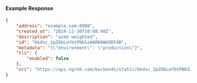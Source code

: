 <!-- Code generated for API Clients. DO NOT EDIT. -->

#### Example Response

```json
{
	"address": "example.com:8080",
	"created_at": "2024-11-30T10:08:40Z",
	"description": "acme weighted",
	"id": "bkdsc_2pZ6bLeYbtPNk5zWARN9WGODF4B",
	"metadata": "{\"environment\": \"production\"}",
	"tls": {
		"enabled": false
	},
	"uri": "https://api.ngrok.com/backends/static/bkdsc_2pZ6bLeYbtPNk5zWARN9WGODF4B"
}
```
